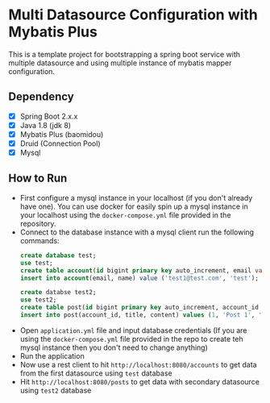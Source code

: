 # Multi Datasource Configuration with Mybatis Plus
This is a template project for bootstrapping a spring boot service with 
multiple datasource and using multiple instance of mybatis mapper configuration.

## Dependency
- [x] Spring Boot 2.x.x
- [x] Java 1.8 (jdk 8)
- [x] Mybatis Plus (baomidou)
- [x] Druid (Connection Pool)
- [x] Mysql

## How to Run
- First configure a mysql instance in your localhost (if you don't already have one). You can use docker for easily
spin up a mysql instance in your localhost using the `docker-compose.yml` file provided
in the repository.
- Connect to the database instance with a mysql client run the following commands:
    ```sql
  create database test;
  use test;
  create table account(id bigint primary key auto_increment, email varchar(156) unique, name varchar(156));
  insert into account(email, name) value ('test1@test.com', 'test');
  
  create databse test2;
  use test2;
  create table post(id bigint primary key auto_increment, account_id bigint, title varchar(256), content text);
  insert into post(account_id, title, content) values (1, 'Post 1', 'This is the post one');
  ```
- Open `application.yml` file and input database credentials (If you are using the `docker-compose.yml` file provided in the repo to create teh mysql instance then you don't need to change anything)
- Run the application
- Now use a rest client to hit `http://localhost:8080/accounts` to get data from the first datasource using `test` database
- Hit `http://localhost:8080/posts` to get data with secondary datasource using `test2` database
